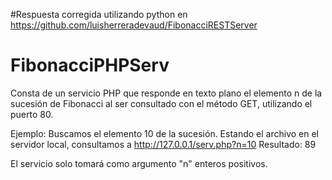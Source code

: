 #Respuesta corregida utilizando python en https://github.com/luisherreradevaud/FibonacciRESTServer

# FibonacciPHPServ

Consta de un servicio PHP que responde en texto plano el elemento n de la sucesión de Fibonacci al ser consultado con el método GET, utilizando el puerto 80.

Ejemplo:
Buscamos el elemento 10 de la sucesión. Estando el archivo en el servidor local, consultamos a
http://127.0.0.1/serv.php?n=10
Resultado:
89

El servicio solo tomará como argumento "n" enteros positivos.
